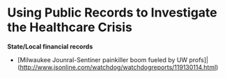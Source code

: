 Using Public Records to Investigate the Healthcare Crisis
====================

**State/Local financial records**
* [Milwaukee Jounral-Sentiner painkiller boom fueled by UW profs]|(http://www.jsonline.com/watchdog/watchdogreports/119130114.html)

